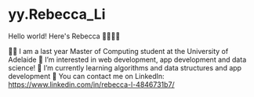 # yy.Rebecca_Li

Hello world! Here's Rebecca 🙋‍♀✨💃

👩‍💻 I am a last year Master of Computing student at the University of Adelaide
🥳 I’m interested in web development, app development and data science!
🐣 I’m currently learning algorithms and data structures and app development
📧 You can contact me on LinkedIn: https://www.linkedin.com/in/rebecca-l-4846731b7/
